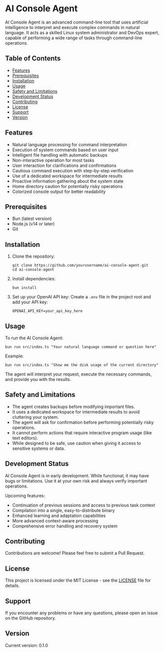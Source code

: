 # AI Console Agent

AI Console Agent is an advanced command-line tool that uses artificial intelligence to interpret and execute complex commands in natural language. It acts as a skilled Linux system administrator and DevOps expert, capable of performing a wide range of tasks through command-line operations.

## Table of Contents

- [Features](#features)
- [Prerequisites](#prerequisites)
- [Installation](#installation)
- [Usage](#usage)
- [Safety and Limitations](#safety-and-limitations)
- [Development Status](#development-status)
- [Contributing](#contributing)
- [License](#license)
- [Support](#support)
- [Version](#version)

## Features

- Natural language processing for command interpretation
- Execution of system commands based on user input
- Intelligent file handling with automatic backups
- Non-interactive operation for most tasks
- User interaction for clarifications and confirmations
- Cautious command execution with step-by-step verification
- Use of a dedicated workspace for intermediate results
- Proactive information gathering about the system state
- Home directory caution for potentially risky operations
- Colorized console output for better readability

## Prerequisites

- Bun (latest version)
- Node.js (v14 or later)
- Git

## Installation

1. Clone the repository:

   ```
   git clone https://github.com/yourusername/ai-console-agent.git
   cd ai-console-agent
   ```

2. Install dependencies:

   ```
   bun install
   ```

3. Set up your OpenAI API key:
   Create a `.env` file in the project root and add your API key:
   ```
   OPENAI_API_KEY=your_api_key_here
   ```

## Usage

To run the AI Console Agent:

```
bun run src/index.ts "Your natural language command or question here"
```

Example:

```
bun run src/index.ts "Show me the disk usage of the current directory"
```

The agent will interpret your request, execute the necessary commands, and provide you with the results.

## Safety and Limitations

- The agent creates backups before modifying important files.
- It uses a dedicated workspace for intermediate results to avoid cluttering your system.
- The agent will ask for confirmation before performing potentially risky operations.
- It cannot perform actions that require interactive program usage (like text editors).
- While designed to be safe, use caution when giving it access to sensitive systems or data.

## Development Status

AI Console Agent is in early development. While functional, it may have bugs or limitations. Use it at your own risk and always verify important operations.

Upcoming features:

- Continuation of previous sessions and access to previous task context
- Compilation into a single, easy-to-distribute binary
- Enhanced learning and adaptation capabilities
- More advanced context-aware processing
- Comprehensive error handling and recovery system

## Contributing

Contributions are welcome! Please feel free to submit a Pull Request.

## License

This project is licensed under the MIT License - see the [LICENSE](LICENSE) file for details.

## Support

If you encounter any problems or have any questions, please open an issue on the GitHub repository.

## Version

Current version: 0.1.0
